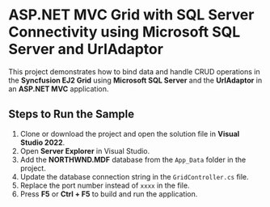 # ASP.NET MVC Grid with SQL Server Connectivity using Microsoft SQL Server and UrlAdaptor

This project demonstrates how to bind data and handle CRUD operations in the **Syncfusion EJ2 Grid** using **Microsoft SQL Server** and the **UrlAdaptor** in an **ASP.NET MVC** application.

## Steps to Run the Sample

1. Clone or download the project and open the solution file in **Visual Studio 2022**.
2. Open **Server Explorer** in Visual Studio.
3. Add the **NORTHWND.MDF** database from the `App_Data` folder in the project.
4. Update the database connection string in the `GridController.cs` file.
5. Replace the port number instead of `xxxx` in the file.
6. Press **F5** or **Ctrl + F5** to build and run the application.
